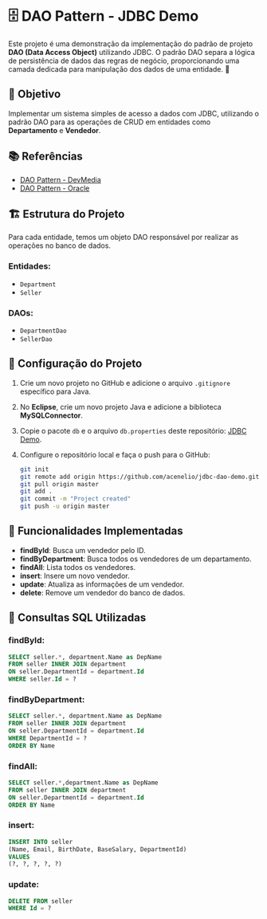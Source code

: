 # 🗄️ DAO Pattern - JDBC Demo

Este projeto é uma demonstração da implementação do padrão de projeto **DAO (Data Access Object)** utilizando JDBC. O padrão DAO separa a lógica de persistência de dados das regras de negócio, proporcionando uma camada dedicada para manipulação dos dados de uma entidade. 📂

## 🎯 Objetivo

Implementar um sistema simples de acesso a dados com JDBC, utilizando o padrão DAO para as operações de CRUD em entidades como **Departamento** e **Vendedor**.

## 📚 Referências

- [DAO Pattern - DevMedia](https://www.devmedia.com.br/dao-pattern-persistencia-de-dados-utilizando-o-padrao-dao/30999)
- [DAO Pattern - Oracle](https://www.oracle.com/technetwork/java/dataaccessobject-138824.html)

## 🏗️ Estrutura do Projeto

Para cada entidade, temos um objeto DAO responsável por realizar as operações no banco de dados.

### Entidades:

- `Department`
- `Seller`

### DAOs:

- `DepartmentDao`
- `SellerDao`

## 🔧 Configuração do Projeto

1. Crie um novo projeto no GitHub e adicione o arquivo `.gitignore` específico para Java.
2. No **Eclipse**, crie um novo projeto Java e adicione a biblioteca **MySQLConnector**.
3. Copie o pacote `db` e o arquivo `db.properties` deste repositório: [JDBC Demo](https://github.com/acenelio/jdbc5).
4. Configure o repositório local e faça o push para o GitHub:

   ```bash
   git init
   git remote add origin https://github.com/acenelio/jdbc-dao-demo.git
   git pull origin master
   git add .
   git commit -m "Project created"
   git push -u origin master

## 🚀 Funcionalidades Implementadas

- **findById**: Busca um vendedor pelo ID.
- **findByDepartment**: Busca todos os vendedores de um departamento.
- **findAll**: Lista todos os vendedores.
- **insert**: Insere um novo vendedor.
- **update**: Atualiza as informações de um vendedor.
- **delete**: Remove um vendedor do banco de dados.


## 📝 Consultas SQL Utilizadas

### findById:
```sql
SELECT seller.*, department.Name as DepName 
FROM seller INNER JOIN department 
ON seller.DepartmentId = department.Id 
WHERE seller.Id = ?
```

### findByDepartment:

```sql
SELECT seller.*, department.Name as DepName 
FROM seller INNER JOIN department 
ON seller.DepartmentId = department.Id 
WHERE DepartmentId = ? 
ORDER BY Name
```

### findAll:

```sql
SELECT seller.*,department.Name as DepName  
FROM seller INNER JOIN department  
ON seller.DepartmentId = department.Id 
ORDER BY Name
```

### insert:

```sql
INSERT INTO seller 
(Name, Email, BirthDate, BaseSalary, DepartmentId)  
VALUES  
(?, ?, ?, ?, ?)
```

### update:

```sql
DELETE FROM seller  
WHERE Id = ? 
```



